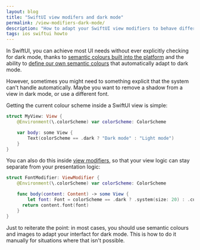 ```yaml
---
layout: blog
title: "SwiftUI view modifers and dark mode"
permalink: /view-modifiers-dark-mode/
description: "How to adapt your SwiftUI view modifiers to behave differently if dark mode is enabled."
tags: ios swiftui howto
---
```


In SwiftUI, you can achieve most UI needs without ever explicitly checking for dark mode, thanks to [semantic colours built into the platform](https://developer.apple.com/design/human-interface-guidelines/ios/visual-design/color/) and the ability to [define our own semantic colours](https://developer.apple.com/documentation/xcode/supporting_dark_mode_in_your_interface) that automatically adapt to dark mode.

However, sometimes you might need to something explicit that the system can't handle automatically. Maybe you want to remove a shadow from a view in dark mode, or use a different font.

Getting the current colour scheme inside a SwiftUI view is simple:

```swift
struct MyView: View {
    @Environment(\.colorScheme) var colorScheme: ColorScheme

    var body: some View {
        Text(colorScheme == .dark ? "Dark mode" : "Light mode")
    }
}
```

You can also do this inside [view modifiers](https://developer.apple.com/documentation/swiftui/slider/view_modifiers), so that your view logic can stay separate from your presentation logic:

```swift
struct FontModifier: ViewModifier {
    @Environment(\.colorScheme) var colorScheme: ColorScheme

    func body(content: Content) -> some View {
        let font: Font = colorScheme == .dark ? .system(size: 20) : .custom("Marker Felt", size: 20)
      return content.font(font)
    }
}
```

Just to reiterate the point: in most cases, you should use semantic colours and images to adapt your interfact for dark mode. This is how to do it manually for situations where that isn't possible.
